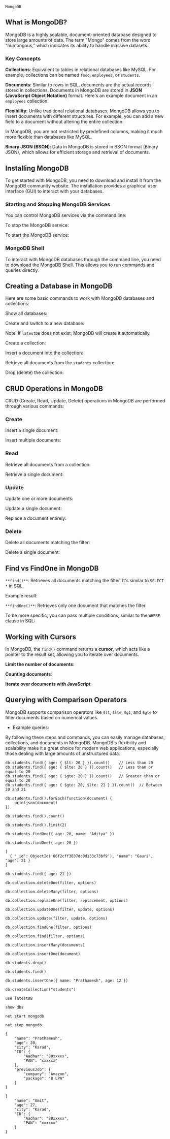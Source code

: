 ```plaintext
MongoDB
```

## What is MongoDB?

MongoDB is a highly scalable, document-oriented database designed to store large amounts of data. The term "Mongo" comes from the word "humongous," which indicates its ability to handle massive datasets.

### Key Concepts

**Collections**: Equivalent to tables in relational databases like MySQL. For example, collections can be named `food`, `employees`, or `students`.

**Documents**: Similar to rows in SQL, documents are the actual records stored in collections. Documents in MongoDB are stored in **JSON (JavaScript Object Notation)** format. Here's an example document in an `employees` collection:

**Flexibility**: Unlike traditional relational databases, MongoDB allows you to insert documents with different structures. For example, you can add a new field to a document without altering the entire collection:

In MongoDB, you are not restricted by predefined columns, making it much more flexible than databases like MySQL.

**Binary JSON (BSON)**: Data in MongoDB is stored in BSON format (Binary JSON), which allows for efficient storage and retrieval of documents.

## Installing MongoDB

To get started with MongoDB, you need to download and install it from the MongoDB community website. The installation provides a graphical user interface (GUI) to interact with your databases.

### Starting and Stopping MongoDB Services

You can control MongoDB services via the command line:

To stop the MongoDB service:

To start the MongoDB service:

### MongoDB Shell

To interact with MongoDB databases through the command line, you need to download the MongoDB Shell. This allows you to run commands and queries directly.

## Creating a Database in MongoDB

Here are some basic commands to work with MongoDB databases and collections:

Show all databases:

Create and switch to a new database:

Note: If `latestDB` does not exist, MongoDB will create it automatically.

Create a collection:

Insert a document into the collection:

Retrieve all documents from the `students` collection:

Drop (delete) the collection:

## CRUD Operations in MongoDB

CRUD (Create, Read, Update, Delete) operations in MongoDB are performed through various commands:

### Create

Insert a single document:

Insert multiple documents:

### Read

Retrieve all documents from a collection:

Retrieve a single document:

### Update

Update one or more documents:

Update a single document:

Replace a document entirely:

### Delete

Delete all documents matching the filter:

Delete a single document:

## Find vs FindOne in MongoDB

`**find()**`: Retrieves all documents matching the filter. It's similar to `SELECT *` in SQL.

Example result:

`**findOne()**`: Retrieves only one document that matches the filter.

To be more specific, you can pass multiple conditions, similar to the `WHERE` clause in SQL:

## Working with Cursors

In MongoDB, the `find()` command returns a **cursor**, which acts like a pointer to the result set, allowing you to iterate over documents.

**Limit the number of documents**:

**Counting documents**:

**Iterate over documents with JavaScript**:

## Querying with Comparison Operators

MongoDB supports comparison operators like `$lt`, `$lte`, `$gt`, and `$gte` to filter documents based on numerical values.

*   Example queries:

By following these steps and commands, you can easily manage databases, collections, and documents in MongoDB. MongoDB's flexibility and scalability make it a great choice for modern web applications, especially those dealing with large amounts of unstructured data.

```plaintext
db.students.find({ age: { $lt: 20 } }).count()    // Less than 20
db.students.find({ age: { $lte: 20 } }).count()   // Less than or equal to 20
db.students.find({ age: { $gte: 20 } }).count()   // Greater than or equal to 20
db.students.find({ age: { $gte: 20, $lte: 21 } }).count()  // Between 20 and 21
```

```plaintext
db.students.find().forEach(function(document) {
    printjson(document)
})
```

```plaintext
db.students.find().count()
```

```plaintext
db.students.find().limit(2)
```

```plaintext
db.students.findOne({ age: 20, name: "Aditya" })
```

```plaintext
db.students.findOne({ age: 20 })
```

```plaintext
[
  { "_id": ObjectId('66f2cff3037dc0d133c73bf9'), "name": "Gauri", "age": 21 }
]
```

```plaintext
db.students.find({ age: 21 })
```

```plaintext
db.collection.deleteOne(filter, options)
```

```plaintext
db.collection.deleteMany(filter, options)
```

```plaintext
db.collection.replaceOne(filter, replacement, options)
```

```plaintext
db.collection.updateOne(filter, update, options)
```

```plaintext
db.collection.update(filter, update, options)
```

```plaintext
db.collection.findOne(filter, options)
```

```plaintext
db.collection.find(filter, options)
```

```plaintext
db.collection.insertMany(documents)
```

```plaintext
db.collection.insertOne(document)
```

```plaintext
db.students.drop()
```

```plaintext
db.students.find()
```

```plaintext
db.students.insertOne({ name: "Prathamesh", age: 12 })
```

```plaintext
db.createCollection("students")
```

```plaintext
use latestDB
```

```plaintext
show dbs
```

```plaintext
net start mongodb
```

```plaintext
net stop mongodb
```

```plaintext
{
    "name": "Prathamesh",
    "age": 20,
    "city": "Karad",
    "ID": {
        "Aadhar": "80xxxxx",
        "PAN": "xxxxxx"
    },
    "previousJob": {
        "company": "Amazon",
        "package": "8 LPA"
    }
}
```

```plaintext
{
    "name": "Amit",
    "age": 27,
    "city": "Karad",
    "ID": {
        "Aadhar": "80xxxxx",
        "PAN": "xxxxxx"
    }
}
```